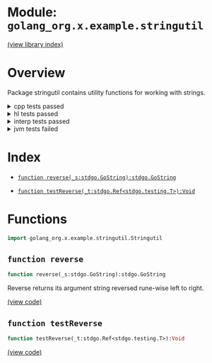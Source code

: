 # Module: `golang_org.x.example.stringutil`

[(view library index)](../../../../golibs.md)


# Overview


Package stringutil contains utility functions for working with strings. 


<details><summary>cpp tests passed</summary>
<p>

```
=== RUN   TestReverse
--- PASS: TestReverse (0.000102996826171875)
```
</p>
</details>

<details><summary>hl tests passed</summary>
<p>

```
=== RUN   TestReverse
--- PASS: TestReverse (0.00180411338806152)
```
</p>
</details>

<details><summary>interp tests passed</summary>
<p>

```
=== RUN   TestReverse
--- PASS: TestReverse (0.000499963760375976562)
```
</p>
</details>

<details><summary>jvm tests failed</summary>
<p>

```
Error: Command failed with error 1
[0.046s][warning][exceptions] Class java.lang.Object in throws clause of method haxe.io.Bytes haxe.io.Bytes.ofString(java.lang.String, haxe.io.Encoding) is not a subtype of class java.lang.Throwable
[0.046s][warning][exceptions] Class java.lang.Object in throws clause of method void haxe.io.Bytes.blit(int, haxe.io.Bytes, int, int) is not a subtype of class java.lang.Throwable
[0.046s][warning][exceptions] Class java.lang.Object in throws clause of method java.lang.String haxe.io.Bytes.toString() is not a subtype of class java.lang.Throwable
=== RUN   TestReverse
Exception: null
Called from stdgo.GoString$GoString_Impl_.__toSliceRune__ (/usr/local/lib/haxe/lib/go2hx/git/stdgo/GoString.hx line 112)
Called from golang_org.x.example.stringutil._Stringutil.Stringutil_Fields_.reverse (golibs/golang_org/x/example/stringutil/Stringutil.hx line 27)
Called from golang_org.x.example.stringutil._Stringutil.Stringutil_Fields_.testReverse (golibs/golang_org/x/example/stringutil/Stringutil.hx line 51)
Called from golang_org.x.example.stringutil_test._Stringutil.Stringutil_Fields_$Stringutil_Fields__testReverse.invoke (golibs/golang_org/x/example/stringutil_test/Stringutil.hx line -1)
Called from golang_org.x.example.stringutil_test._Stringutil.Stringutil_Fields_$Stringutil_Fields__testReverse.invoke (golibs/golang_org/x/example/stringutil_test/Stringutil.hx line -1)
Called from stdgo.testing.M.run (/usr/local/lib/haxe/lib/go2hx/git/stdgo/testing/Testing.hx line 353)
Called from golang_org.x.example.stringutil_test._Stringutil.Stringutil_Fields_.main (golibs/golang_org/x/example/stringutil_test/Stringutil.hx line 30)
Called from golang_org.x.example.stringutil_test._Stringutil.Stringutil_Fields_.main (golibs/golang_org/x/example/stringutil_test/Stringutil.hx line 1)
```
</p>
</details>


# Index


- [`function reverse(_s:stdgo.GoString):stdgo.GoString`](<#`function-reverse`>)

- [`function testReverse(_t:stdgo.Ref<stdgo.testing.T>):Void`](<#`function-testReverse`>)

# Functions


```haxe
import golang_org.x.example.stringutil.Stringutil
```


## `function reverse`
```haxe
function reverse(_s:stdgo.GoString):stdgo.GoString
```


Reverse returns its argument string reversed rune\-wise left to right. 


[\(view code\)](<./Stringutil.hx#L26>)


## `function testReverse`
```haxe
function testReverse(_t:stdgo.Ref<stdgo.testing.T>):Void
```


 


[\(view code\)](<./Stringutil.hx#L47>)


